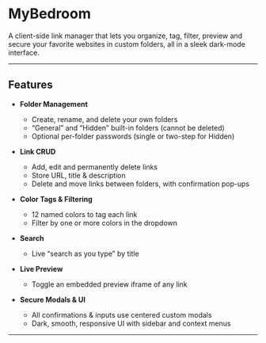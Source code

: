 # MyBedroom

A client-side link manager that lets you organize, tag, filter, preview and secure your favorite websites in custom folders, all in a sleek dark-mode interface.

---

## Features

- **Folder Management**  
  - Create, rename, and delete your own folders  
  - “General” and “Hidden” built-in folders (cannot be deleted)  
  - Optional per-folder passwords (single or two-step for Hidden)

- **Link CRUD**  
  - Add, edit and permanently delete links  
  - Store URL, title & description  
  - Delete and move links between folders, with confirmation pop-ups

- **Color Tags & Filtering**  
  - 12 named colors to tag each link  
  - Filter by one or more colors in the dropdown  

- **Search**  
  - Live “search as you type” by title

- **Live Preview**  
  - Toggle an embedded preview iframe of any link

- **Secure Modals & UI**  
  - All confirmations & inputs use centered custom modals  
  - Dark, smooth, responsive UI with sidebar and context menus  

---